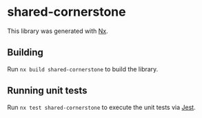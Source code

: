 # shared-cornerstone

This library was generated with [Nx](https://nx.dev).

## Building

Run `nx build shared-cornerstone` to build the library.

## Running unit tests

Run `nx test shared-cornerstone` to execute the unit tests via [Jest](https://jestjs.io).
